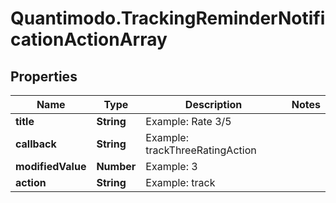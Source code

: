 # Quantimodo.TrackingReminderNotificationActionArray

## Properties
Name | Type | Description | Notes
------------ | ------------- | ------------- | -------------
**title** | **String** | Example: Rate 3/5 | 
**callback** | **String** | Example: trackThreeRatingAction | 
**modifiedValue** | **Number** | Example: 3 | 
**action** | **String** | Example: track | 


